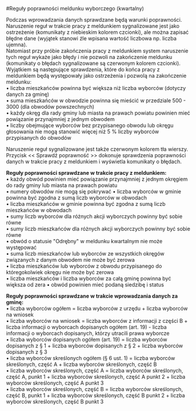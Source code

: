 #Reguły poprawności meldunku wyborczego (kwartalny)

Podczas wprowadzania danych sprawdzane będą warunki poprawności. Naruszenie reguł w trakcie pracy z meldunkiem sygnalizowane jest jako ostrzeżenie (komunikaty z niebieskim kolorem czcionki), ale można zapisać błędne dane (wyjątek stanowi źle wpisana wartość liczbowa np. liczba ujemna).  
Natomiast przy próbie zakończenia pracy z meldunkiem system naruszenie tych reguł wykaże jako błędy i nie pozwoli na zakończenie meldunku (komunikaty o błędach sygnalizowane są czerwonym kolorem czcionki). Wyjątkiem są następujące sprawdzenia, które do końca pracy z meldunkiem będą występowały jako ostrzeżenia i pozwolą na zakończenie meldunku:  
• liczba mieszkańców powinna być większa niż liczba wyborców (dotyczy danych za gminę)  
• suma mieszkańców w obwodzie powinna się mieścić w przedziale 500 - 3000 (dla obwodów powszechnych)  
• każdy okręg dla rady gminy lub miasta na prawach powiatu powinien mieć powiązanie przynajmniej z jednym obwodem  
• liczby obejmujące wyborców bez przypisanego obwodu lub okręgu głosowania nie mogą stanowić więcej niż 5 % liczby wyborców przypisanych do obwodów

Naruszenie reguł sygnalizowane jest także czerwonym kolorem tła wierszy.  
Przycisk << Sprawdź poprawność >> dokonuje sprawdzenia poprawności danych w trakcie pracy z meldunkiem i wyświetla komunikaty o błędach.

**Reguły poprawności sprawdzane w trakcie pracy z meldunkiem:**  
• każdy obwód powinien mieć powiązanie przynajmniej z jednym okręgiem do rady gminy lub miasta na prawach powiatu  
• numery obwodów nie mogą się pokrywać 
• liczba wyborców w gminie powinna być zgodna z sumą liczb wyborców w obwodach  
• liczba mieszkańców w gminie powinna być zgodna z sumą liczb mieszkańców w obwodach  
• sumy liczb wyborców dla różnych akcji wyborczych powinny być sobie równe  
• sumy liczb mieszkańców dla różnych akcji wyborczych powinny być sobie równe  
• obwód o statusie "Odrębny" w meldunku kwartalnym nie może występować  
• suma liczb mieszkańców lub wyborców ze wszystkich okręgów związanych z danym obwodem nie może być zerowa  
• liczba mieszkańców lub wyborców z obwodu przypisanego do któregokolwiek okręgu nie może być zerowa  
• liczba mieszkańców i liczba wyborców za całą gminę powinna być większa od zera
• obwód powinien mieć podaną siedzibę i status  

**Reguły poprawności sprawdzane w trakcie wprowadzania danych za gminę:**  
• liczba wyborców ogółem = liczba wyborców z urzędu + liczba wyborców na wniosek  
• liczba wyborców na wniosek = liczba wyborców z informacji z części B + liczba informacji o wyborcach dopisanych ogółem (art. 19) - liczba informacji o wyborcach dopisanych, którzy utracili prawa wyborcze  
• liczba wyborców dopisanych ogółem (art. 19) = liczba wyborców dopisanych z § 1 + liczba wyborców dopisanych z § 2 + liczba wyborców dopisanych z § 3  
• liczba wyborców skreślonych ogółem (§ 6 ust. 1) = liczba wyborców skreślonych, część A + liczba wyborców skreślonych, część B  
• liczba wyborców skreślonych, część A = liczba wyborców skreślonych, część A, punkt 1 + liczba wyborców skreślonych, część A punkt 2 + liczba wyborców skreślonych, część A punkt 3  
• liczba wyborców skreślonych, część B = liczba wyborców skreślonych, część B, punkt 1 + liczba wyborców skreślonych, część B punkt 2 + liczba wyborców skreślonych, część B punkt 3
